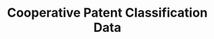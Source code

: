 ---
bigquery: https://console.cloud.google.com/bigquery?p=patents-public-data&d=cpc&page=dataset
citation: '“Cooperative Patent Classification” by the EPO and USPTO, for public use. '
contributors: EPO, USPTO
cost: None
description: Cooperative Patent Classification Data contains the scheme and definitions
  of the Cooperative Patent Classification system for classifying patent documents.
  The CPC is the result of a partnership between the EPO and the USPTO in their joint
  effort to develop a common, internationally compatible classification system for
  technical documents, in particular patent publications, which will be used by both
  offices in the patent granting process
documentation: https://www.cooperativepatentclassification.org/cpcSchemeAndDefinitions
last_edit: 04/06/2022, 23:59:24
location: https://www.cooperativepatentclassification.org/index
maintained_by: USPTO, EPO
schema_fields:
- limitingReferences
- ipc_concordant
- additional_only
- child_groups
- not_allocatable
- breakdownCode
- residualReferences
- definition
- breakdown_code
- children
- application_references
- level
- status
- glossary
- notAllocatable
- parents
- titlePart
- titleFull
- title_part
- date_revised
- applicationReferences
- childGroups
- residual_references
- sizeCache
- ipcConcordant
- title_full
- dateRevised
- informativeReferences
- synonyms
- symbol
- limiting_references
- informative_references
shortname: cooperative_patent_classification
tags:
- patents
- science
title: Cooperative Patent Classification Data
uuid: 984374a7-16e9-4b35-9445-458daceb01bf
---